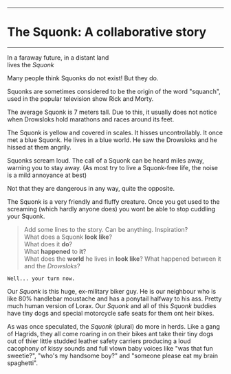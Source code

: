 ------------------------------------
# The Squonk: A collaborative story
------------------------------------

In a faraway future, in a distant land  
lives the *Squonk*

Many people think Squonks do not exist!
But they do.

Squonks are sometimes considered to be the origin of the word "squanch",
used in the popular television show Rick and Morty.

The average Squonk is 7 meters tall. Due to this, it usually does not
notice when Drowsloks hold marathons and races around its feet.

The Squonk is yellow and covered in scales. It hisses uncontrollably. 
It once met a blue Squonk. He lives in a blue world. He saw the Drowsloks and he hissed at them angrily.

Squonks scream loud. The call of a Squonk can be heard miles away, warning you to stay away. (As most try to live a Squonk-free life, the noise is a mild annoyance at best)

Not that they are dangerous in any way, quite the opposite.

The Squonk is a very friendly and fluffy creature. 
Once you get used to the screaming (which hardly anyone does) you wont be able to stop cuddling your Squonk. 

>  Add some lines to the story. Can be anything. Inspiration?  
>  What does a Squonk **look like**?  
>  What does it **do**?  
>  What **happened** to **it**?  
>  What does the **world** he lives in **look like**?
>  What happened between it and the *Drowsloks*?

`Well... your turn now.`

Our *Squonk* is this huge, ex-military biker guy. He is our neighbour who is like 80% handlebar moustache and has a ponytail halfway to his ass. Pretty much human version of Lorax. Our *Squonk* and all of this *Squonk* buddies have tiny dogs and special motorcycle safe seats for them ont heir bikes. 

As was once speculated, the *Squonk* (plural) do more in herds. Like a gang of Hagrids, they all come roaring in on their bikes ant take their tiny dogs out of thier little studded leather safety carriers producing a loud cacophony of kissy sounds and full vlown baby voices like "was that fun sweetie?", "who's my handsome boy?" and "someone please eat my brain spaghetti". 